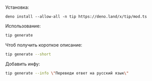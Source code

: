 Установка:

```tsx
deno install --allow-all -n tip https://deno.land/x/tip/mod.ts
```

Использование:

```bash
tip generate
```

Чтоб получить короткое описание:

```bash
tip generate --short
```

Добавить инфу:

```bash
tip generate --info \"Переведи ответ на русский язык\"
```
